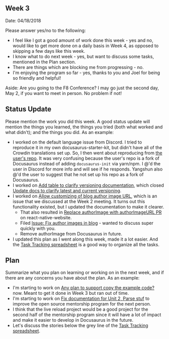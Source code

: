 ## Week 3

Date: 04/18/2018

Please answer yes/no to the following:

* I feel like I got a good amount of work done this week - yes and no, would like to get more done on a daily basis in Week 4, as opposed to skipping a few days like this week.
* I know what to do next week - yes, but want to discuss some tasks, mentioned in the Plan section.
* There are things which are blocking me from progressing - no.
* I'm enjoying the program so far - yes, thanks to you and Joel for being so friendly and helpful!

Aside: Are you going to the F8 Conference? I may go just the second day, May 2, if you want to meet in person. No problem if not!

## Status Update

Please mention the work you did this week. A good status update will mention the things you learned, the things you tried (both what worked and what didn't); and the things you did. As an example:

* I worked on the default language issue from Discord. I tried to reproduce it in my own docusaurus-starter-kit, but didn't have all of the Crowdin translations set up. So, I then went about reproducing from [the user's repo](https://github.com/TheBestOrNothing/www.majorityattack.com). It was very confusing because the user's repo is a fork of Docusaurus instead of adding `docusaurus-init` via yarn/npm. I @'d the user in Discord for more info and will see if he responds. Yangshun also @'d the user to suggest that he not set up his repo as a fork of Docusaurus.
* I worked on [Add table to clarify versioning documentation](https://github.com/facebook/Docusaurus/pull/573), which closed [Update docs to clarify latest and current versioning](https://github.com/facebook/Docusaurus/issues/433).
* I worked on [Allow customizing of blog author image URL](https://github.com/facebook/Docusaurus/pull/577), which is an issue that we discussed at the Week 2 meeting. It turns out this functionality existed, but I updated the documentation to make it clearer.
  * That also resulted in [Replace authorImage with authorImageURL PR](https://github.com/facebook/react-native-website/pull/314) on react-native-website.
  * Filed [Issue: Fix author images in blog](https://github.com/facebook/react-native-website/issues/316) - wanted to discuss super quickly with you.
  * Remove authorImage from Docusaurus in future.
* I updated this plan as I went along this week, made it a lot easier. And the [Task Tracking spreadsheet](https://docs.google.com/spreadsheets/d/1lVCN7IUgQEo-tSkKP0-P6LtCW25Olnqj7KT-faUYRFI/edit#gid=0) is a good way to organize all the tasks.

## Plan

Summarize what you plan on learning or working on in the next week, and if there are any concerns you have about the plan. As an example:

* I'm starting to work on [Any plan to support copy the example code?](https://github.com/facebook/Docusaurus/issues/500) now. Meant to get it done in Week 3 but ran out of time.
* I'm starting to work on [Fix documentation for Unit 2, Parse stuf](https://www.facebook.com/groups/ossmentorship/learning_content/?filter=162143457744403) to improve the open source mentorship program for the next person.
* I think that the live reload project would be a good project for the second half of the mentorship program since it will have a lot of impact and make it easier to develop in Docusaurus in the future.
* Let's discuss the stories below the grey line of the [Task Tracking spreadsheet](https://docs.google.com/spreadsheets/d/1lVCN7IUgQEo-tSkKP0-P6LtCW25Olnqj7KT-faUYRFI/edit#gid=0).
